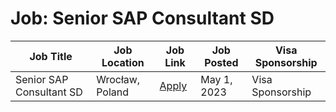 # Job: Senior SAP Consultant SD

| Job Title | Job Location | Job Link | Job Posted | Visa Sponsorship |
| --- | --- | --- | --- | --- |
| Senior SAP Consultant SD | Wrocław, Poland | [Apply](https://jobs.atos.net/job/Wroclaw-Senior-SAP-Consultant-SD-Pola-53-611/887594001/) | May 1, 2023 | Visa Sponsorship |
